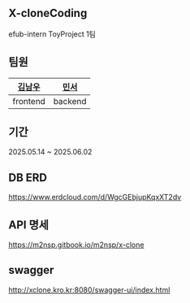 ## X-cloneCoding
efub-intern ToyProject 1팀

## 팀원
| [김남우](https://github.com/corjqnrl) | [민서](https://github.com/m2nsp) |
|--------------------------------------|---------------------------------|
| frontend                            | backend                        |


## 기간
2025.05.14 ~ 2025.06.02


## DB ERD
https://www.erdcloud.com/d/WgcGEbjupKqxXT2dv


## API 명세
https://m2nsp.gitbook.io/m2nsp/x-clone

## swagger
http://xclone.kro.kr:8080/swagger-ui/index.html
